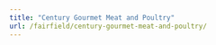 ```yaml
---
title: "Century Gourmet Meat and Poultry"
url: /fairfield/century-gourmet-meat-and-poultry/
---
```

